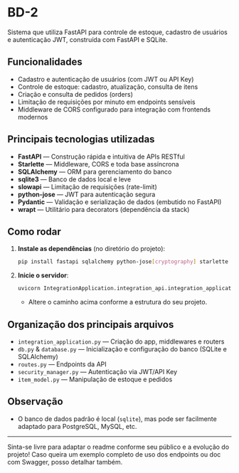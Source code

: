 # BD-2

Sistema que utiliza FastAPI para controle de estoque, cadastro de usuários e autenticação JWT, construída com FastAPI e SQLite.

## Funcionalidades

- Cadastro e autenticação de usuários (com JWT ou API Key)
- Controle de estoque: cadastro, atualização, consulta de itens
- Criação e consulta de pedidos (orders)
- Limitação de requisições por minuto em endpoints sensíveis
- Middleware de CORS configurado para integração com frontends modernos

## Principais tecnologias utilizadas

- **FastAPI** — Construção rápida e intuitiva de APIs RESTful
- **Starlette** — Middleware, CORS e toda base assíncrona
- **SQLAlchemy** — ORM para gerenciamento do banco
- **sqlite3** — Banco de dados local e leve
- **slowapi** — Limitação de requisições (rate-limit)
- **python-jose** — JWT para autenticação segura
- **Pydantic** — Validação e serialização de dados (embutido no FastAPI)
- **wrapt** — Utilitário para decorators (dependência da stack)

## Como rodar

1. **Instale as dependências** (no diretório do projeto):
    ```bash
    pip install fastapi sqlalchemy python-jose[cryptography] starlette slowapi pydantic wrapt
    ```

2. **Inicie o servidor**:
    ```bash
    uvicorn IntegrationApplication.integration_api.integration_application:app --reload
    ```
    - Altere o caminho acima conforme a estrutura do seu projeto.

## Organização dos principais arquivos

- `integration_application.py` — Criação do app, middlewares e routers
- `db.py` & `database.py` — Inicialização e configuração do banco (SQLite e SQLAlchemy)
- `routes.py` — Endpoints da API
- `security_manager.py` — Autenticação via JWT/API Key
- `item_model.py` — Manipulação de estoque e pedidos

## Observação
- O banco de dados padrão é local (`sqlite`), mas pode ser facilmente adaptado para PostgreSQL, MySQL, etc.

---

Sinta-se livre para adaptar o readme conforme seu público e a evolução do projeto! Caso queira um exemplo completo de uso dos endpoints ou doc com Swagger, posso detalhar também.